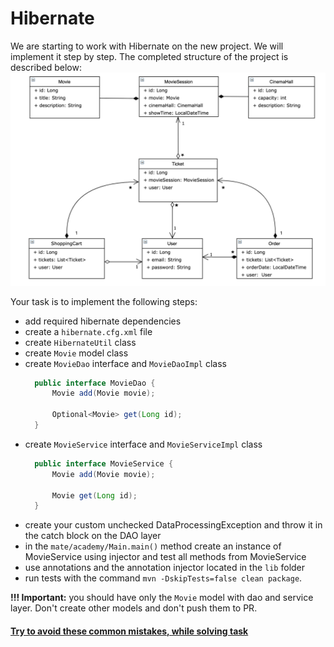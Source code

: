 # Hibernate 

We are starting to work with Hibernate on the new project. We will implement it step by step. 
The completed structure of the project is described below:
![pic](Hibernate_Cinema_Uml.png)

Your task is to implement the following steps:
- add required hibernate dependencies
- create a `hibernate.cfg.xml` file
- create `HibernateUtil` class
- create `Movie` model class
- create `MovieDao` interface and `MovieDaoImpl` class
    ```java
      public interface MovieDao {
          Movie add(Movie movie);
      
          Optional<Movie> get(Long id);
      }
    ```
- create `MovieService` interface and `MovieServiceImpl` class
    ```java
      public interface MovieService {
          Movie add(Movie movie);
      
          Movie get(Long id);
      }
    ```
- create your custom unchecked DataProcessingException and throw it in the catch block on the DAO layer
- in the `mate/academy/Main.main()` method create an instance of MovieService using injector and test all methods from MovieService
- use annotations and the annotation injector located in the `lib` folder
- run tests with the command `mvn -DskipTests=false clean package`.

__!!! Important:__ you should have only the `Movie` model with dao and service layer. Don't create other models and don't push them to PR.

#### [Try to avoid these common mistakes, while solving task](./checklist.md)
